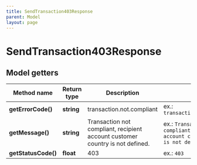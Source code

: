 ```yaml
---
title: SendTransaction403Response
parent: Model
layout: page
---
```


# SendTransaction403Response

## Model getters

Method name | Return type | Description | Notes
------------ | ------------- | ------------- | -------------
**getErrorCode()** | **string** | transaction.not.compliant | ex.: `transaction.not.compliant`
**getMessage()** | **string** | Transaction not compliant, recipient account customer country is not defined. | ex.: `Transaction not compliant, recipient account customer country is not defined.`
**getStatusCode()** | **float** | 403 | ex.: `403`

